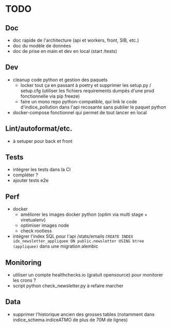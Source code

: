 # TODO

## Doc

- doc rapide de l'architecture (api et workers, front, SIB, etc.)
- doc du modèle de données
- doc de prise en main et dev en local (start /tests)

## Dev

- cleanup code python et gestion des paquets
  - locker tout ça en passant à poetry et supprimer les setup.py / setup.cfg (utiliser les fichiers requirements dumpés d'une prod fonctionnelle via pip freeze)
  - faire un mono repo python-compatible, qui link le code d'indice_pollution dans l'api recosante sans publier le paquet python
- docker-compose fonctionnel qui permet de tout lancer en local

## Lint/autoformat/etc.

- à setuper pour back et front

## Tests

- intégrer les tests dans la CI
- compléter ?
- ajouter tests e2e

## Perf

- docker
  - améliorer les images docker python (optim via multi stage + viretualenv)
  - optimiser images node
  - check rootless
- intégrer l'index SQL pour l'api /stats/emails `CREATE INDEX idx_newsletter_appliquee ON public.newsletter USING btree (appliquee)` dans une migration alembic

## Monitoring

- utiliser un compte healthchecks.io (gratuit opensource) pour monitorer les crons ?
- script python check_newsletter.py à refaire marcher

## Data

- supprimer l'historique ancien des grosses tables (notamment dans indice_schema.indiceATMO de plus de 70M de lignes)
